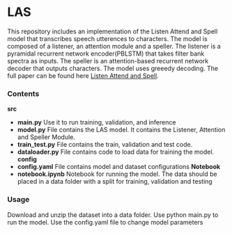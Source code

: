 # LAS
This repository includes an implementation of the Listen Attend and Spell model that transcribes speech utterences to characters. The model is composed of a  listener, an attention module and a speller. The listener is a pyramidal recurrent network encoder(PBLSTM) that takes filter bank spectra as inputs. The speller is an attention-based recurrent network decoder that outputs characters. The model uses greeedy decoding. The full paper can be found here [Listen Attend and Spell](https://arxiv.org/abs/1508.01211). 
### Contents
**src**
* **main.py** Use it to run training, validation, and inference
* **model.py** File contains the LAS model. It contains the Listener, Attention and Speller Module.
* **train_test.py** File contains the train, validation and test code.
* **dataloader.py** File contains code to load data for training the model.
**config**
* **config.yaml** File contains model and dataset configurations 
**Notebook**
* **notebook.ipynb** Notebook for running the model. The data should be placed in a data folder with a split for training, validation and testing

### Usage
Download and unzip the dataset into a data folder. Use python main.py to run the model. Use the config.yaml file to change model parameters

